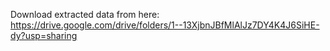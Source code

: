 Download extracted data from here: https://drive.google.com/drive/folders/1--13XjbnJBfMlAlJz7DY4K4J6SiHE-dy?usp=sharing
